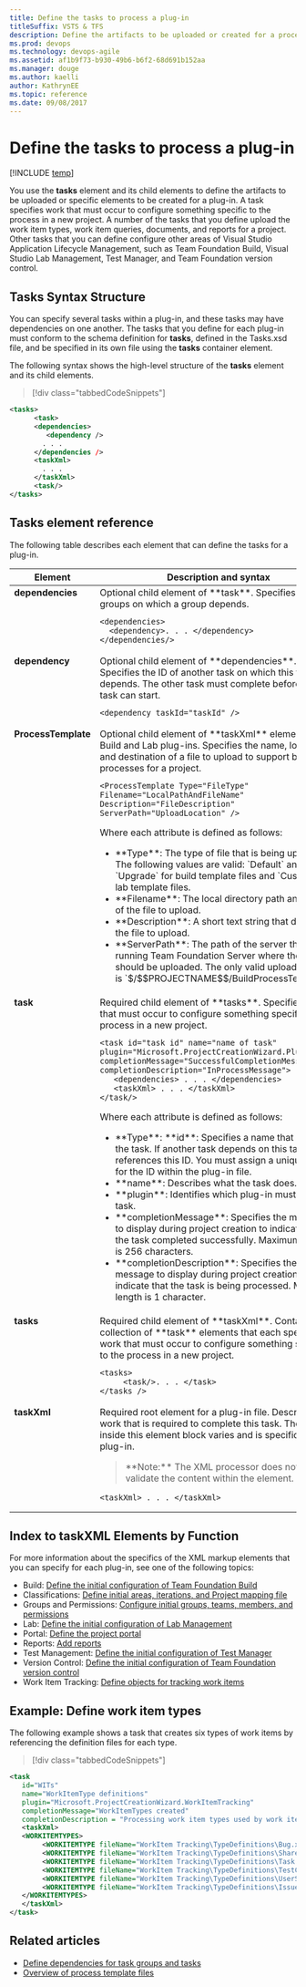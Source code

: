 ```yaml
---
title: Define the tasks to process a plug-in
titleSuffix: VSTS & TFS
description: Define the artifacts to be uploaded or created for a process template plug-in for Team Foundation Server 
ms.prod: devops
ms.technology: devops-agile
ms.assetid: af1b9f73-b930-49b6-b6f2-68d691b152aa
ms.manager: douge
ms.author: kaelliauthor: KathrynEE
ms.topic: reference
ms.date: 09/08/2017
---
```


# Define the tasks to process a plug-in

[!INCLUDE [temp](../../_shared/customization-phase-0-and-1-plus-version-header.md)]

<a name="top"></a> 

You use the **tasks** element and its child elements to define the artifacts to be uploaded or specific elements to be created for a plug-in. A task specifies work that must occur to configure something specific to the process in a new project. A number of the tasks that you define upload the work item types, work item queries, documents, and reports for a project. Other tasks that you can define configure other areas of Visual Studio Application Lifecycle Management, such as Team Foundation Build, Visual Studio Lab Management, Test Manager, and Team Foundation version control.    
 
<a name="syntax"></a>  
##  Tasks Syntax Structure  
 You can specify several tasks within a plug-in, and these tasks may have dependencies on one another. The tasks that you define for each plug-in must conform to the schema definition for **tasks**, defined in the Tasks.xsd file, and be specified in its own file using the **tasks** container element.  
  
 The following syntax shows the high-level structure of the **tasks** element and its child elements.  
  
> [!div class="tabbedCodeSnippets"]
```XML
<tasks>  
      <task>  
      <dependencies>  
         <dependency />  
        . . .          
      </dependencies />  
      <taskXml>  
        . . .          
      </taskXml>  
      <task/>  
</tasks>   
``` 

<a name="elements"></a> 
  
##  Tasks element reference  
 The following table describes each element that can define the tasks for a plug-in.  
  
  
<table>
<tr><th>Element</th><th>Description and syntax</th></tr>
<tbody valign="top">
<tr>
<td><strong>dependencies</strong></td>
<td>Optional child element of **task**. Specifies other groups on which a group depends.
<pre><code>&lt;dependencies&gt; 
  &lt;dependency&gt;. . . &lt;/dependency&gt;
&lt;/dependencies/&gt;
</code></pre>
</td>
</tr>
<tr><td><strong>dependency</strong></td>
<td>Optional child element of **dependencies**. Specifies the ID of another task on which this task depends. The other task must complete before this task can start.
<pre><code>&lt;dependency taskId="taskId" /&gt;
</code></pre>
</td>
</tr>

<tr><td><strong>ProcessTemplate</strong></td>
<td>Optional child element of **taskXml** element for the Build and Lab plug-ins. Specifies the name, location, and destination of a file to upload to support build processes for a project.
<pre><code>&lt;ProcessTemplate Type="FileType" Filename="LocalPathAndFileName" 
Description="FileDescription" ServerPath="UploadLocation" /&gt;
</code></pre>
<p>Where each attribute is defined as follows:</p>
<ul>
<li>**Type**: The type of file that is being uploaded. The following values are valid: `Default` and `Upgrade` for build template files and `Custom` for lab template files.</li>
<li>**Filename**: The local directory path and name of the file to upload.</li>
<li>**Description**: A short text string that describes the file to upload.</li>
<li>**ServerPath**: The path of the server that is running Team Foundation Server where the file should be uploaded. The only valid upload location is `$/$$PROJECTNAME$$/BuildProcessTemplates`.</li></ul>
</td>
</tr>

<tr><td><strong>task</strong></td>
<td>Required child element of **tasks**. Specifies work that must occur to configure something specific to the process in a new project.

<pre><code>&lt;task id="task id" name="name of task"     plugin="Microsoft.ProjectCreationWizard.PluginName" 
completionMessage="SuccessfulCompletionMessage"     
completionDescription="InProcessMessage"&gt;
   &lt;dependencies&gt; . . . &lt;/dependencies&gt;
   &lt;taskXml&gt; . . . &lt;/taskXml&gt;
&lt;/task/&gt;
</code></pre>
<p>Where each attribute is defined as follows:</p>
<ul>
<li>**Type**: **id**: Specifies a name that identifies the task. If another task depends on this task, it references this ID. You must assign a unique value for the ID within the plug-in file.</li>
<li>**name**: Describes what the task does.</li>
<li>**plugin**: Identifies which plug-in must run this task.</li>
<li>**completionMessage**: Specifies the message to display during project creation to indicate that the task completed successfully. Maximum length is 256 characters.</li>
<li>**completionDescription**: Specifies the message to display during project creation to indicate that the task is being processed. Minimum length is 1 character.</li>
</ul>

</td>
</tr>

<tr><td><strong>tasks</strong></td>
<td>Required child element of **taskXml**. Contains a collection of **task** elements that each specify work that must occur to configure something specific to the process in a new project.
<pre><code>&lt;tasks&gt;
     &lt;task/&gt;. . . &lt;/task&gt;
&lt;/tasks /&gt;
</code></pre>
</td>
</tr>

<tr><td><strong>taskXml</strong></td>
<td>Required root element for a plug-in file. Describes the work that is required to complete this task. The XML inside this element block varies and is specific to each plug-in.
<blockquote>**Note:** The XML processor does not try to validate the content within the element.
</blockquote>
<pre><code>&lt;taskXml&gt; . . . &lt;/taskXml&gt;
</code></pre>
</td>
</tr>
</tbody>
</table>
  

<a name="index"></a> 
##  Index to taskXML Elements by Function  
 For more information about the specifics of the XML markup elements that you can specify for each plug-in, see one of the following topics:  
  
-   Build: [Define the initial configuration of Team Foundation Build](define-initial-configuration-build.md)   
-   Classifications: [Define initial areas, iterations, and Project mapping file](define-classification-plug-in.md)   
-   Groups and Permissions: [Configure initial groups, teams, members, and permissions](configure-initial-groups-teams-members-permissions.md)    
-   Lab: [Define the initial configuration of Lab Management](define-initial-configuration-lab-management.md)    
-   Portal: [Define the project portal](define-project-portal-plug-in.md)   
-   Reports: [Add reports](add-reports-to-the-process-template.md)    
-   Test Management: [Define the initial configuration of Test Manager](define-initial-configuration-test-manager.md)    
-   Version Control: [Define the initial configuration of Team Foundation version control](define-initial-configuration-version-control.md)    
-   Work Item Tracking: [Define objects for tracking work items](define-objects-track-work-items-plug-in.md)  
 
  
<a name="example"></a> 
##  Example: Define work item types  
 The following example shows a task that creates six types of work items by referencing the definition files for each type.  
  
> [!div class="tabbedCodeSnippets"]
```XML
<task  
   id="WITs"  
   name="WorkItemType definitions"  
   plugin="Microsoft.ProjectCreationWizard.WorkItemTracking"  
   completionMessage="WorkItemTypes created"           
   completionDescription = "Processing work item types used by work item tracking">  
   <taskXml>  
   <WORKITEMTYPES>  
        <WORKITEMTYPE fileName="WorkItem Tracking\TypeDefinitions\Bug.xml" />  
        <WORKITEMTYPE fileName="WorkItem Tracking\TypeDefinitions\SharedStep.xml" />  
        <WORKITEMTYPE fileName="WorkItem Tracking\TypeDefinitions\Task.xml" />  
        <WORKITEMTYPE fileName="WorkItem Tracking\TypeDefinitions\TestCase.xml" />  
        <WORKITEMTYPE fileName="WorkItem Tracking\TypeDefinitions\UserStory.xml" />  
        <WORKITEMTYPE fileName="WorkItem Tracking\TypeDefinitions\Issue.xml" />  
   </WORKITEMTYPES>  
   </taskXml>  
</task>  
``` 
  
## Related articles  
-  [Define dependencies for task groups and tasks](define-dependencies-plug-ins-groups-tasks.md)   
-  [Overview of process template files](overview-process-template-files.md)
